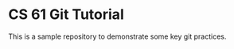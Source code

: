 CS 61 Git Tutorial
==================

This is a sample repository to demonstrate some key git practices.
